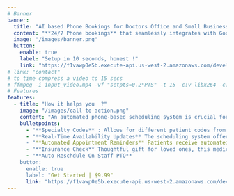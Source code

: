 ```yaml
---
# Banner
banner:
  title: "AI based Phone Bookings for Doctors Office and Small Business"
  content: "**24/7 Phone bookings** that seamlessly integrates with Google Calendar, automatically blocks holidays, sends booking and cancellation notifications and automatically adjusts/reschedules appointments based on staff ailability."
  image: "/images/banner.png"
  button:
    enable: true
    label: "Setup in 10 seconds, honest !"
    link: "https://f1vawp0e5b.execute-api.us-west-2.amazonaws.com/develop/lam-bk-googlework-api/init"
# link: "contact"    
# to time compress a video to 15 secs    
# ffmpeg -i input_video.mp4 -vf "setpts=0.2*PTS" -t 15 -c:v libx264 -c:a aac -strict experimental output.mp4
# Features
features:
  - title: "How it helps you  ?"
    image: "/images/call-to-action.png"
    content: "An automated phone-based scheduling system is crucial for optimizing efficiency in doctor's offices. It streamlines appointment management, reducing administrative burdens. Real-time updates minimize scheduling conflicts, automated reminders decrease no-shows, and integrated telemedicine enhances flexibility. Along with AI, our technology ensures smoother operations, improving patient experience and allowing healthcare professionals to focus on delivering quality care."
    bulletpoints:
      - "**Specialty Codes** : Allows for different patient codes from new patient to serious patient and with different appointment durations"
      - "**Real-Time Availability Updates** The scheduling system offers real-time updates on doctors' availability, allowing patients to choose from open time slots and reducing the likelihood of scheduling conflicts.
      - "**Automated Appointment Reminders** Patients receive automated reminders via SMS or push notifications, reducing no-shows and ensuring that they are well-prepared for their upcoming appointments."
      - "**Insurance Check** Thoughtful gift for loved ones, this medical alert card provides reliability during an emergency, as electronic gadgets may fail to provide instant information due to dead batteries, passcodes, or other hindrances."
      - "**Auto Reschdule On Staff PTO** 
    button:
      enable: true
      label: "Get Started | $9.99"
      link: "https://f1vawp0e5b.execute-api.us-west-2.amazonaws.com/develop/lam-bk-googlework-api/init"
---
```

